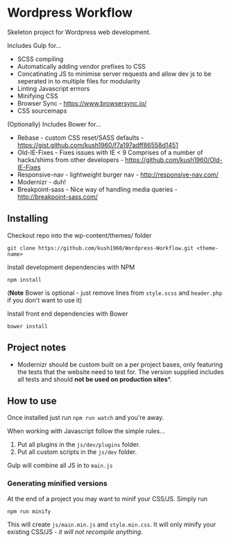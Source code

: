 # Wordpress Workflow

Skeleton project for Wordpress web development.

Includes Gulp for...

* SCSS compiling
* Automatically adding vendor prefixes to CSS
* Concatinating JS to minimise server requests and allow dev js to be seperated in to multiple files for modularity 
* Linting Javascript errrors
* Minifying CSS
* Browser Sync - https://www.browsersync.io/
* CSS sourcemaps

(Optionally) Includes Bower for...

* Rebase - custom CSS reset/SASS defaults - https://gist.github.com/kush1960/f7a197adff86558d1451
* Old-IE-Fixes - Fixes issues with IE < 9 Comprises of a number of hacks/shims from other developers - https://github.com/kush1960/Old-IE-Fixes
* Responsive-nav - lightweight burger nav - http://responsive-nav.com/
* Modernizr - duh!
* Breakpoint-sass - Nice way of handling media queries - http://breakpoint-sass.com/


## Installing

Checkout repo into the wp-content/themes/ folder
```
git clone https://github.com/kush1960/Wordpress-Workflow.git <theme-name>
```
Install development dependencies with NPM
```
npm install
```
(**Note** Bower is optional - just remove lines from `style.scss` and `header.php` if you don't want to use it)

Install front end dependencies with Bower 
```
bower install
```


## Project notes

* Modernizr should be custom built on a per project bases, only featuring the tests that the website need to test for. The version supplied includes all tests and should **not be used on production sites***.


## How to use

Once installed just run `npm run watch` and you're away.

When working with Javascript follow the simple rules...

1. Put all plugins in the `js/dev/plugins` folder.
2. Put all custom scripts in the `js/dev` folder.

Gulp will combine all JS in to `main.js` 

### Generating minified versions

At the end of a project you may want to minif your CSS/JS. Simply run
```
npm run minify
```
This will create `js/main.min.js` and `style.min.css`. It will only minify your existing CSS/JS - *it will not recompile anything*. 
